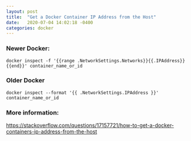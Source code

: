 ```yaml
---
layout: post
title:  "Get a Docker Container IP Address from the Host"
date:   2020-07-04 14:02:18 -0400
categories: docker
---
```

### Newer Docker:
`docker inspect -f '{{range .NetworkSettings.Networks}}{{.IPAddress}}{{end}}' container_name_or_id`

### Older Docker
`docker inspect --format '{{ .NetworkSettings.IPAddress }}' container_name_or_id`

### More information:
https://stackoverflow.com/questions/17157721/how-to-get-a-docker-containers-ip-address-from-the-host